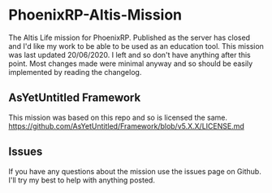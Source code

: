 # PhoenixRP-Altis-Mission
The Altis Life mission for PhoenixRP. Published as the server has closed and I'd like my work to be able to be used as an education tool. This mission was last updated 20/06/2020. I left and so don't have anything after this point. Most changes made were minimal anyway and so should be easily implemented by reading the changelog.

## AsYetUntitled Framework
This mission was based on this repo and so is licensed the same. https://github.com/AsYetUntitled/Framework/blob/v5.X.X/LICENSE.md

## Issues
If you have any questions about the mission use the issues page on Github. I'll try my best to help with anything posted.
